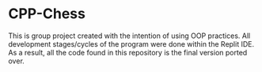 # CPP-Chess
This is group project created with the intention of using OOP practices. All development stages/cycles of the program were done within the Replit IDE. As a result, all the code found in this repository is the final version ported over.
